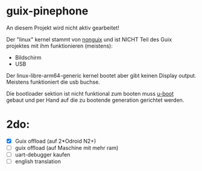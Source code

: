 # guix-pinephone

An diesem Projekt wird nicht aktiv gearbeitet!  

Der "linux" kernel stammt von [nonguix](https://gitlab.com/nonguix/nonguix) und ist NICHT Teil des Guix projektes mit ihm funktionieren (meistens):
* Bildschirm  
* USB  

Der linux-libre-arm64-generic kernel bootet aber gibt keinen Display output.  
Meistens funktioniert die usb buchse.

Die bootloader sektion ist nicht funktional zum booten muss [u-boot](https://wiki.pine64.org/wiki/Uboot)  
gebaut und per Hand auf die zu bootende generation gerichtet werden.  

# 2do:  
- [x] Guix offload (auf 2*Odroid N2+)  
- [ ] guix offload (auf Maschine mit mehr ram)  
- [ ] uart-debugger kaufen  
- [ ] english translation
